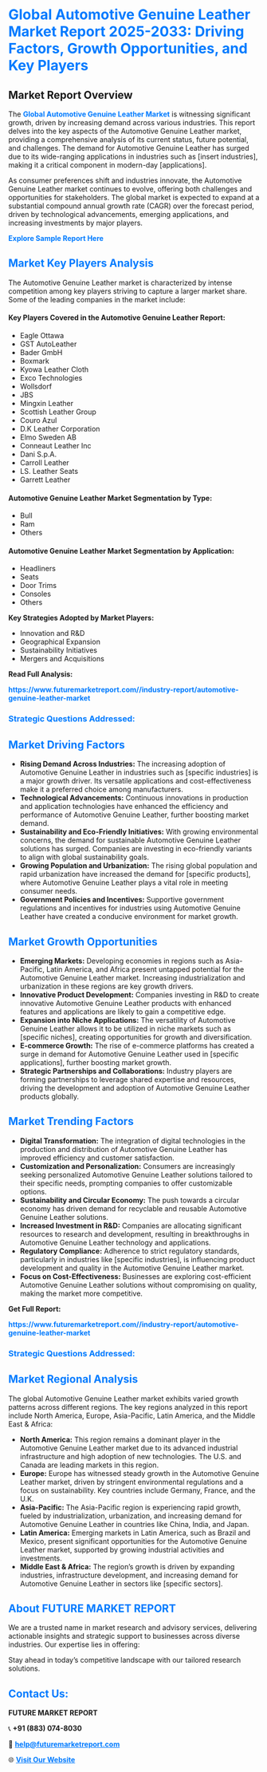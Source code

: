 <h1 style="color: #007BFF;">Global Automotive Genuine Leather Market Report 2025-2033: Driving Factors, Growth Opportunities, and Key Players</h1>

<section id="overview">
<h2>Market Report Overview</h2>
<p>The <a href="https://www.futuremarketreport.com//industry-report/automotive-genuine-leather-market" style="color: #007BFF; text-decoration: none;"><strong>Global Automotive Genuine Leather Market</strong></a> is witnessing significant growth, driven by increasing demand across various industries. This report delves into the key aspects of the Automotive Genuine Leather market, providing a comprehensive analysis of its current status, future potential, and challenges. The demand for Automotive Genuine Leather has surged due to its wide-ranging applications in industries such as [insert industries], making it a critical component in modern-day [applications].</p>
<p>As consumer preferences shift and industries innovate, the Automotive Genuine Leather market continues to evolve, offering both challenges and opportunities for stakeholders. The global market is expected to expand at a substantial compound annual growth rate (CAGR) over the forecast period, driven by technological advancements, emerging applications, and increasing investments by major players.</p>
</section>

<section id="overview">
<p><a href="https://www.futuremarketreport.com//request-sample/reportId=50057" style="color: #007BFF; text-decoration: none;"><strong>Explore Sample Report Here</strong></a></p>
</section>

<section id="key-players">
<h2 style="color: #007BFF;">Market Key Players Analysis</h2>
<p>The Automotive Genuine Leather market is characterized by intense competition among key players striving to capture a larger market share. Some of the leading companies in the market include:</p>
<h4>Key Players Covered in the Automotive Genuine Leather Report:</h4>
<ul><li>Eagle Ottawa</li><li>GST AutoLeather</li><li>Bader GmbH</li><li>Boxmark</li><li>Kyowa Leather Cloth</li><li>Exco Technologies</li><li>Wollsdorf</li><li>JBS</li><li>Mingxin Leather</li><li>Scottish Leather Group</li><li>Couro Azul</li><li>D.K Leather Corporation</li><li>Elmo Sweden AB</li><li>Conneaut Leather Inc</li><li>Dani S.p.A.</li><li>Carroll Leather</li><li>LS. Leather Seats</li><li>Garrett Leather</li></ul>
<h4>Automotive Genuine Leather Market Segmentation by Type:</h4>
<ul><li>Bull</li><li>Ram</li><li>Others</li></ul>

<h4>Automotive Genuine Leather Market Segmentation by Application:</h4>
<ul><li>Headliners</li><li>Seats</li><li>Door Trims</li><li>Consoles</li><li>Others</li></ul>
<p><strong>Key Strategies Adopted by Market Players:</strong></p>
<ul>
<li>Innovation and R&D</li>
<li>Geographical Expansion</li>
<li>Sustainability Initiatives</li>
<li>Mergers and Acquisitions</li>
</ul>
</section>

<section>
<p><strong>Read Full Analysis: </strong></p><a href="https://www.futuremarketreport.com//industry-report/automotive-genuine-leather-market" style="color: #007BFF; text-decoration: none;"><strong>https://www.futuremarketreport.com//industry-report/automotive-genuine-leather-market</strong></a>
<h3 style="color: #007BFF;">Strategic Questions Addressed:</h3>
</section>

<section id="driving-factors">
<h2 style="color: #007BFF;">Market Driving Factors</h2>
<ul>
<li><strong>Rising Demand Across Industries:</strong> The increasing adoption of Automotive Genuine Leather in industries such as [specific industries] is a major growth driver. Its versatile applications and cost-effectiveness make it a preferred choice among manufacturers.</li>
<li><strong>Technological Advancements:</strong> Continuous innovations in production and application technologies have enhanced the efficiency and performance of Automotive Genuine Leather, further boosting market demand.</li>
<li><strong>Sustainability and Eco-Friendly Initiatives:</strong> With growing environmental concerns, the demand for sustainable Automotive Genuine Leather solutions has surged. Companies are investing in eco-friendly variants to align with global sustainability goals.</li>
<li><strong>Growing Population and Urbanization:</strong> The rising global population and rapid urbanization have increased the demand for [specific products], where Automotive Genuine Leather plays a vital role in meeting consumer needs.</li>
<li><strong>Government Policies and Incentives:</strong> Supportive government regulations and incentives for industries using Automotive Genuine Leather have created a conducive environment for market growth.</li>
</ul>
</section>

<section id="growth-opportunities">
<h2 style="color: #007BFF;">Market Growth Opportunities</h2>
<ul>
<li><strong>Emerging Markets:</strong> Developing economies in regions such as Asia-Pacific, Latin America, and Africa present untapped potential for the Automotive Genuine Leather market. Increasing industrialization and urbanization in these regions are key growth drivers.</li>
<li><strong>Innovative Product Development:</strong> Companies investing in R&D to create innovative Automotive Genuine Leather products with enhanced features and applications are likely to gain a competitive edge.</li>
<li><strong>Expansion into Niche Applications:</strong> The versatility of Automotive Genuine Leather allows it to be utilized in niche markets such as [specific niches], creating opportunities for growth and diversification.</li>
<li><strong>E-commerce Growth:</strong> The rise of e-commerce platforms has created a surge in demand for Automotive Genuine Leather used in [specific applications], further boosting market growth.</li>
<li><strong>Strategic Partnerships and Collaborations:</strong> Industry players are forming partnerships to leverage shared expertise and resources, driving the development and adoption of Automotive Genuine Leather products globally.</li>
</ul>
</section>

<section id="trending-factors">
<h2 style="color: #007BFF;">Market Trending Factors</h2>
<ul>
<li><strong>Digital Transformation:</strong> The integration of digital technologies in the production and distribution of Automotive Genuine Leather has improved efficiency and customer satisfaction.</li>
<li><strong>Customization and Personalization:</strong> Consumers are increasingly seeking personalized Automotive Genuine Leather solutions tailored to their specific needs, prompting companies to offer customizable options.</li>
<li><strong>Sustainability and Circular Economy:</strong> The push towards a circular economy has driven demand for recyclable and reusable Automotive Genuine Leather solutions.</li>
<li><strong>Increased Investment in R&D:</strong> Companies are allocating significant resources to research and development, resulting in breakthroughs in Automotive Genuine Leather technology and applications.</li>
<li><strong>Regulatory Compliance:</strong> Adherence to strict regulatory standards, particularly in industries like [specific industries], is influencing product development and quality in the Automotive Genuine Leather market.</li>
<li><strong>Focus on Cost-Effectiveness:</strong> Businesses are exploring cost-efficient Automotive Genuine Leather solutions without compromising on quality, making the market more competitive.</li>
</ul>
</section>

<section>
<p><strong>Get Full Report: </strong></p><a href="https://www.futuremarketreport.com//industry-report/automotive-genuine-leather-market" style="color: #007BFF; text-decoration: none;"><strong>https://www.futuremarketreport.com//industry-report/automotive-genuine-leather-market</strong></a>
<h3 style="color: #007BFF;">Strategic Questions Addressed:</h3>
</section>


<section id="regional-analysis">
<h2 style="color: #007BFF;">Market Regional Analysis</h2>
<p>The global Automotive Genuine Leather market exhibits varied growth patterns across different regions. The key regions analyzed in this report include North America, Europe, Asia-Pacific, Latin America, and the Middle East & Africa:</p>
<ul>
<li><strong>North America:</strong> This region remains a dominant player in the Automotive Genuine Leather market due to its advanced industrial infrastructure and high adoption of new technologies. The U.S. and Canada are leading markets in this region.</li>
<li><strong>Europe:</strong> Europe has witnessed steady growth in the Automotive Genuine Leather market, driven by stringent environmental regulations and a focus on sustainability. Key countries include Germany, France, and the U.K.</li>
<li><strong>Asia-Pacific:</strong> The Asia-Pacific region is experiencing rapid growth, fueled by industrialization, urbanization, and increasing demand for Automotive Genuine Leather in countries like China, India, and Japan.</li>
<li><strong>Latin America:</strong> Emerging markets in Latin America, such as Brazil and Mexico, present significant opportunities for the Automotive Genuine Leather market, supported by growing industrial activities and investments.</li>
<li><strong>Middle East & Africa:</strong> The region’s growth is driven by expanding industries, infrastructure development, and increasing demand for Automotive Genuine Leather in sectors like [specific sectors].</li>
</ul>
</section>

<footer>
<h2 style="color: #007BFF;">About FUTURE MARKET REPORT</h2>
<p>We are a trusted name in market research and advisory services, delivering actionable insights and strategic support to businesses across diverse industries. Our expertise lies in offering:</p>

<p>Stay ahead in today’s competitive landscape with our tailored research solutions.</p>

<h2 style="color: #007BFF;">Contact Us:</h2>
<p><strong>FUTURE MARKET REPORT</strong></p>
<p>📞 <strong>+91 (883) 074-8030</strong></p>
<p>📧 <strong><a href="mailto:help@futuremarketreport.com" style="color: #007BFF;">help@futuremarketreport.com</a></strong></p>
<p>🌐 <strong><a href="https://www.futuremarketreport.com/" style="color: #007BFF;">Visit Our Website</a></strong></p>
</footer>